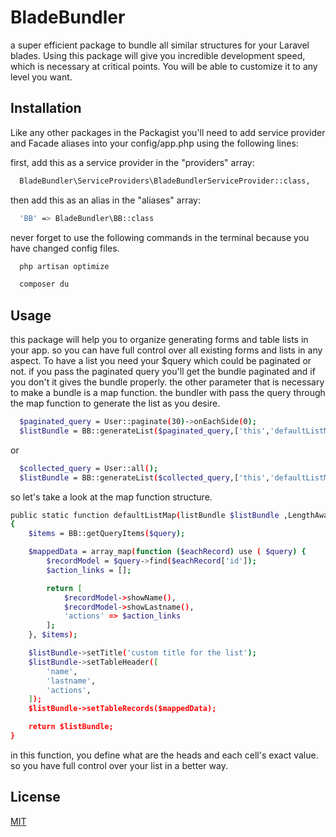 
# BladeBundler

a super efficient package to bundle all similar structures for your Laravel blades. Using this package will give you incredible development speed, which is necessary at critical points. You will be able to customize it to any level you want.


## Installation

Like any other packages in the Packagist you'll need to add service provider and Facade aliases into your config/app.php using the following lines:

first, add this as a service provider in the "providers" array:
```bash
  BladeBundler\ServiceProviders\BladeBundlerServiceProvider::class,
```


then add this as an alias in the "aliases" array:
```bash
  'BB' => BladeBundler\BB::class
```

never forget to use the following commands in the terminal because you have changed config files.


```bash
  php artisan optimize
```
```bash
  composer du
```

## Usage

this package will help you to organize generating forms and table lists in your app. so you can have full control over all existing forms and lists in any aspect.
To have a list you need your $query which could be paginated or not. if you pass the paginated query you'll get the bundle paginated and if you don't it gives the bundle properly.
the other parameter that is necessary to make a bundle is a map function. the bundler with pass the query through the map function to generate the list as you desire.
```bash
  $paginated_query = User::paginate(30)->onEachSide(0);
  $listBundle = BB::generateList($paginated_query,['this','defaultListMap']);
```
or
```bash
  $collected_query = User::all();
  $listBundle = BB::generateList($collected_query,['this','defaultListMap']);
```

so let's take a look at the map function structure.
```bash
public static function defaultListMap(listBundle $listBundle ,LengthAwarePaginator|Collection $query): listBundle
{
    $items = BB::getQueryItems($query);

    $mappedData = array_map(function ($eachRecord) use ( $query) {
        $recordModel = $query->find($eachRecord['id']);
        $action_links = [];

        return [
            $recordModel->showName(),
            $recordModel->showLastname(),
            'actions' => $action_links
        ];
    }, $items);

    $listBundle->setTitle('custom title for the list');
    $listBundle->setTableHeader([
        'name',
        'lastname',
        'actions',
    ]);
    $listBundle->setTableRecords($mappedData);

    return $listBundle;
}
```

in this function, you define what are the heads and each cell's exact value. so you have full control over your list in a better way.



## License

[MIT](https://choosealicense.com/licenses/mit/)

